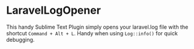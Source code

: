 # LaravelLogOpener

This handy Sublime Text Plugin simply opens your laravel.log file with the shortcut `Command + Alt + L`. Handy when using `Log::info()` for quick debugging.
